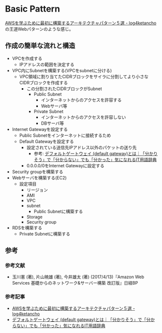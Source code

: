 # Basic Pattern

[AWSを学ぶために最初に構築するアーキテクチャパターン５選 - log4ketancho](https://www.ketancho.net/entry/2018/05/07/080000)の王道Webパターンのような感じ。

## 作成の簡単な流れと構造

- VPCを作成する
    - IPアドレスの範囲を決定する
- VPC内にSubnetを構築する(VPCをsubnetに分ける)
    - VPC領域に割り当てたCIDRブロックをサイラに分割してより小さなCIDRブロックを作成する
        - この分割されたCIDRブロックがSubnet
            - Public Subnet
                - インターネットからのアクセスを許容する
                - Webサーバ等
            - Private Subnet
                - インターネットからのアクセスを許容しない
                - DBサーバ等
- Internet Gatewayを設定する
    - Public Subnetをインターネットに接続するため
    - Default Gatewayを設定する
        - 設定されている送信先IPアドレス以外のパケットの送り先
            - 参考: [デフォルトゲートウェイ (default gateway)とは｜「分かりそう」で「分からない」でも「分かった」気になれるIT用語辞典](https://wa3.i-3-i.info/word12053.html)
        - 0.0.0.0/0をInternet Gatewayに設定する
- Security groupを構築する
- Webサーバを構築する(EC2)
    - 設定項目
        - リージョン
        - AMI
        - VPC
        - subnet
            - Public Subnetに構築する
        - Storage
        - Security group
- RDSを構築する
    - Private Subnetに構築する
        

## 参考

### 参考文献

- 玉川憲  (著), 片山暁雄  (著), 今井雄太 (著) (2017/4/13)『Amazon Web Services 基礎からのネットワーク&サーバー構築 改訂版』日経BP

### 参考記事

- [AWSを学ぶために最初に構築するアーキテクチャパターン５選 - log4ketancho](https://www.ketancho.net/entry/2018/05/07/080000)
- [デフォルトゲートウェイ (default gateway)とは｜「分かりそう」で「分からない」でも「分かった」気になれるIT用語辞典](https://wa3.i-3-i.info/word12053.html)
